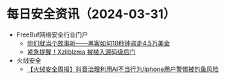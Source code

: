 # 每日安全资讯（2024-03-31）

- FreeBuf网络安全行业门户
  - [你们就当个故事听——黑客如何10秒钟盗走4.5万美金](https://www.freebuf.com/news/396537.html)
  - [紧急提醒！Xzliblzma 被植入源码级后门](https://www.freebuf.com/articles/396531.html)
- 火绒安全
  - [【火绒安全周报】抖音治理利用AI不当行为/iphone用户警惕被钓鱼风险](https://mp.weixin.qq.com/s?__biz=MzI3NjYzMDM1Mg==&mid=2247518069&idx=1&sn=2584aad344bc2d6f8e183c125da04bcd&chksm=eb70594adc07d05c448d9789b22f7bf3e749ec98528515dffd05f46d8d3c08a4acddd0183899&scene=58&subscene=0#rd)
